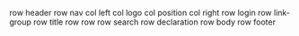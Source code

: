 row header
    row nav
        col left
            col logo
            col position
        col right
            row login
            row link-group
    row title
        row
        row 
    row search
    row declaration
row body
row footer